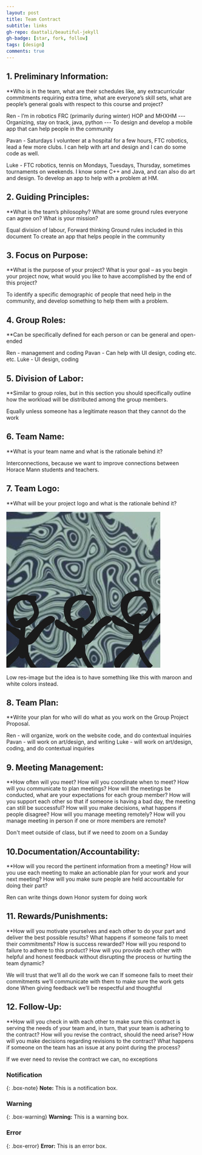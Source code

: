 ```yaml
---
layout: post
title: Team Contract
subtitle: links
gh-repo: daattali/beautiful-jekyll
gh-badge: [star, fork, follow]
tags: [design]
comments: true
---
```



## 1. Preliminary Information: 
**Who is in the team, what are their schedules like, any extracurricular commitments requiring extra time, what are everyone’s skill sets, what are people’s general goals with respect to this course and project?

Ren - I’m in robotics FRC (primarily during winter) HOP and MHXHM --- Organizing, stay on track, java, python --- To design and develop a mobile app that can help people in the community

Pavan - Saturdays I volunteer at a hospital for a few hours, FTC robotics, lead a few more clubs. I can help with art and design and I can do some code as well. 

Luke - FTC robotics, tennis on Mondays, Tuesdays, Thursday, sometimes tournaments on weekends. I know some C++ and Java, and can also do art and design. To develop an app to help with a problem at HM.

## 2. Guiding Principles:
**What is the team’s philosophy? What are some ground rules everyone can agree on? What is your mission?

Equal division of labour, Forward thinking 
Ground rules included in this document
To create an app that helps people in the community 

## 3. Focus on Purpose: 
**What is the purpose of your project? What is your goal – as you begin your project now, what would you like to have accomplished by the end of this project?

To identify a specific demographic of people that need help in the community, and develop something to help them with a problem.
	
## 4. Group Roles: 
**Can be specifically defined for each person or can be general and open-ended

Ren - management and coding 
Pavan - Can help with UI design, coding etc. etc. 
Luke - UI design, coding

## 5. Division of Labor: 
**Similar to group roles, but in this section you should specifically outline how the workload will be distributed among the group members.

Equally unless someone has a legitimate reason that they cannot do the work

## 6. Team Name: 
**What is your team name and what is the rationale behind it?

Interconnections, because we want to improve connections between Horace Mann students and teachers.

## 7. Team Logo: 
**What will be your project logo and what is the rationale behind it?

![crepe](/assets/img/group-logo-sketch.png)

Low res-image but the idea is to have something like this with maroon and white colors instead. 

## 8. Team Plan: 
**Write your plan for who will do what as you work on the Group Project Proposal.

Ren - will organize, work on the website code, and do contextual inquiries  
Pavan - will work on art/design, and writing 
Luke - will work on art/design, coding, and do contextual inquiries

## 9. Meeting Management: 
**How often will you meet? How will you coordinate when to meet? How will you communicate to plan meetings? How will the meetings be conducted, what are your expectations for each group member? How will you support each other so that if someone is having a bad day, the meeting can still be successful? How will you make decisions, what happens if people disagree? How will you manage meeting remotely? How will you manage meeting in person if one or more members are remote?

Don't meet outside of class, but if we need to zoom on a Sunday

## 10.Documentation/Accountability: 
**How will you record the pertinent information from a meeting? How will you use each meeting to make an actionable plan for your work and your next meeting? How will you make sure people are held accountable for doing their part?

Ren can write things down
Honor system for doing work

## 11. Rewards/Punishments: 
**How will you motivate yourselves and each other to do your part and deliver the best possible results? What happens if someone fails to meet their commitments? How is success rewarded? How will you respond to failure to adhere to this product? How will you provide each other with helpful and honest feedback without disrupting the process or hurting the team dynamic?

We will trust that we’ll all do the work we can
If someone fails to meet their commitments we’ll communicate with them to make sure the work gets done
When giving feedback we’ll be respectful and thoughtful

## 12. Follow-Up: 
**How will you check in with each other to make sure this contract is serving the needs of your team and, in turn, that your team is adhering to the contract? How will you revise the contract, should the need arise? How will you make decisions regarding revisions to the contract? What happens if someone on the team has an issue at any point during the process?

If we ever need to revise the contract we can, no exceptions




### Notification

{: .box-note}
**Note:** This is a notification box.

### Warning

{: .box-warning}
**Warning:** This is a warning box.

### Error

{: .box-error}
**Error:** This is an error box.
